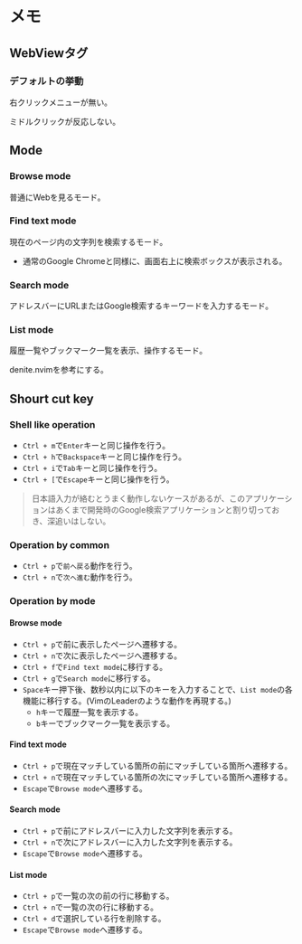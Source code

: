 # メモ
## WebViewタグ
### デフォルトの挙動
右クリックメニューが無い。

ミドルクリックが反応しない。

## Mode
### Browse mode
普通にWebを見るモード。

### Find text mode
現在のページ内の文字列を検索するモード。

* 通常のGoogle Chromeと同様に、画面右上に検索ボックスが表示される。

### Search mode
アドレスバーにURLまたはGoogle検索するキーワードを入力するモード。

### List mode
履歴一覧やブックマーク一覧を表示、操作するモード。

denite.nvimを参考にする。


## Shourt cut key
### Shell like operation
* `Ctrl + m`で`Enter`キーと同じ操作を行う。
* `Ctrl + h`で`Backspace`キーと同じ操作を行う。
* `Ctrl + i`で`Tab`キーと同じ操作を行う。
* `Ctrl + [`で`Escape`キーと同じ操作を行う。

>日本語入力が絡むとうまく動作しないケースがあるが、このアプリケーションはあくまで開発時のGoogle検索アプリケーションと割り切っておき、深追いはしない。

### Operation by common
* `Ctrl + p`で`前へ戻る`動作を行う。
* `Ctrl + n`で`次へ進む`動作を行う。

### Operation by mode
#### Browse mode
* `Ctrl + p`で前に表示したページへ遷移する。
* `Ctrl + n`で次に表示したページへ遷移する。
* `Ctrl + f`で`Find text mode`に移行する。
* `Ctrl + g`で`Search mode`に移行する。
* `Space`キー押下後、数秒以内に以下のキーを入力することで、`List mode`の各機能に移行する。(VimのLeaderのような動作を再現する。)
    * `h`キーで履歴一覧を表示する。
    * `b`キーでブックマーク一覧を表示する。

#### Find text mode
* `Ctrl + p`で現在マッチしている箇所の前にマッチしている箇所へ遷移する。
* `Ctrl + n`で現在マッチしている箇所の次にマッチしている箇所へ遷移する。
* `Escape`で`Browse mode`へ遷移する。

#### Search mode
* `Ctrl + p`で前にアドレスバーに入力した文字列を表示する。
* `Ctrl + n`で次にアドレスバーに入力した文字列を表示する。
* `Escape`で`Browse mode`へ遷移する。

#### List mode
* `Ctrl + p`で一覧の次の前の行に移動する。
* `Ctrl + n`で一覧の次の行に移動する。
* `Ctrl + d`で選択している行を削除する。
* `Escape`で`Browse mode`へ遷移する。
